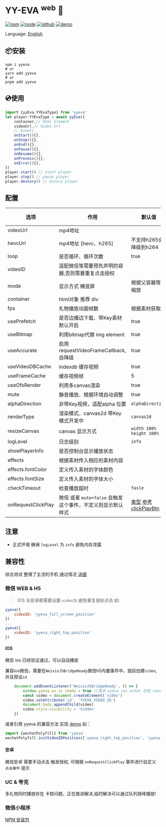# YY-EVA <sup>web</sup> 🎁
<a href="https://www.npmjs.com/package/yyeva"><img src="https://img.shields.io/npm/v/yyeva.svg" alt="npm"></a>
<a href="https://emp2.netlify.app"><img src="https://img.shields.io/node/v/yyeva.svg" alt="node"></a>
<a href="https://github.com/yylive/YYEVA-Web"><img src="https://img.shields.io/badge/github-YYEVA-blue" alt="github"></a>
<a href="https://yyeva.netlify.app/"><img src="https://img.shields.io/badge/demo-YYEVA-black" alt="demo"></a>

Language: [English](./README.en.md)

## 📦安装
```shell
npm i yyeva
# or
yarn add yyeva
# or
pnpm add yyeva
```
## 💿使用
```typescript
import {yyEva,YYEvaType} from 'yyeva'
let player:YYEvaType = await yyEva({
	container,// Html Element
	videoUrl,// Video Url
	// Events
	onStart(){},
	onStop(){},
	onEnd(){},
	onPause(){},
	onResume(){},
	onProcess(){},
	onError(){},
})
player.start() // start player
player.stop() // pause player
player.destory() // dstory player
```
## 配置
| 选项            | 作用     | 默认值    |必填|
|---------------|--------|--------|--------|
|videoUrl|mp4地址||*|
|hevcUrl|mp4地址 [hevc、h265]|不支持h265会降级到h264||
|loop|是否循环、循环次数 |true||
|videoID|适配微信等需要预先声明的容器,否则需要重复点击授权|||
|mode|显示方式 横竖屏|根据父容器等比缩放||
|container|html对象 推荐 div||*|
|fps|礼物播放动画帧数|根据素材获取||
|usePrefetch|是否边播边下载、带Key素材默认开启|true||
|useBitmap|利用bitmap代替 img element|true||
|useAccurate|启用 requestVideoFrameCallback,自降级|true||
|useVideoDBCache|indexdb 缓存视频|true||
|useFrameCache|缓存视频帧|5||
|useOfsRender|利用多canvas渲染|true||
|mute|静音播放、根据环境自动调整|true||
|alphaDirection|非带Key视频，适配alpha 位置|`alphaDirection`||
|renderType|渲染模式、canvas2d 带Key模式开发中|`canvas2d`||
|resizeCanvas|canvas 显示方式|`width 100%` `height 100%`||
|logLevel|日志级别|`info`||
|showPlayerInfo|是否控制台显示播放状态|||
|effects|根据素材传入相应的素材内容|||
|effects.fontColor|定义传入素材的字体颜色|||
|effects.fontSize|定义传入素材的字体大小|||
|checkTimeout|检查播放超时|`fasle`||
|onRequestClickPlay|微信 或者 `mute=false` 会触发这个事件，不定义则显示默认样式|[类型](https://github.com/yylive/YYEVA-Web/blob/main/packages/yyeva/src/type/mix.ts#L173) [参考 clickPlayBtn](https://github.com/yylive/YYEVA-Web/blob/main/packages/yyeva/src/helper/polyfill.ts#L39)||

## 注意
+ 正式环境 确保 `logLevel` 为 `info` 避免内存泄露

## 兼容性
综合测试 整理了主流的手机 通过情况 [详细](https://github.com/yylive/YYEVA-Web/blob/main/docs/device.md)

### 微信 WEB & H5
> IOS 与安卓都需要设置 `videoID` 避免重复授权点击 如:

```javascript
yyeva({
	videoID: 'yyeva_full_screen_position'
})
...
yyeva({
	videoID: 'yyeva_right_top_position'
})
```
#### IOS
微信 ios 已经验证通过，可以自动播放

兼容ios微信，需要在`WeixinJSBridgeReady`微信h5内置事件中，提前创建`video`,并且预设`id` 
```javascript
    document.addEventListener('WeixinJSBridgeReady', () => {
        window.yyeva_wx_is_ready = true //告诉 yyeva ios wchat 已经 ready
        const video = document.createElement('video')
        video.setAttribute('id', 'YYEVA_VIDEO_ID')
        document.body.appendChild(video)
        video.style.visibility = 'hidden'
    })
```
或者引用 yyeva 的兼容方法 实现 [demo](https://github.com/yylive/YYEVA-Web/blob/main/projects/es5-demo/src/App.tsx#L3) 如： 
```js
import {wechatPolyfill} from 'yyeva'
wechatPolyfill.initVideoIDPosition(['yyeva_right_top_position', 'yyeva_full_screen_position'])
```

#### 安卓
微信安卓 需要手动点击 触发授权, 可根据 `onRequestClickPlay` 事件进行自定义 `点击事件` 提示

### UC & 夸克 
多礼物同时播放存在 卡顿问题，正在推进解决,临时解决可以通过队列错峰播放!

### 微信小程序 
[NPM 安装包](https://www.npmjs.com/package/yyeva-wechat)